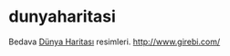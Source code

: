 # dunyaharitasi
Bedava <a href="http://www.girebi.com/dunya-haritasina-12-farkli-gozle-bakis/">Dünya Haritası</a> resimleri.  http://www.girebi.com/
